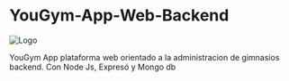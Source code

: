 # YouGym-App-Web-Backend

![Logo](https://github.com/VictorArdila/YouGym-App-Web-Backend/assets/89551043/7dffb556-0de7-4e23-8e8f-6fd8ffd5790e)

YouGym App plataforma web orientado a la administracion de gimnasios backend. Con Node Js, Expresó y Mongo db
